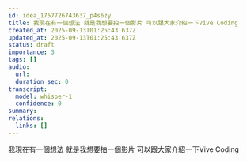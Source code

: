 ```yaml
---
id: idea_1757726743637_p4s6zy
title: 我現在有一個想法 就是我想要拍一個影片 可以跟大家介紹一下Vive Coding
created_at: 2025-09-13T01:25:43.637Z
updated_at: 2025-09-13T01:25:43.637Z
status: draft
importance: 3
tags: []
audio:
  url: 
  duration_sec: 0
transcript:
  model: whisper-1
  confidence: 0
summary: 
relations:
  links: []
---
```


我現在有一個想法 就是我想要拍一個影片 可以跟大家介紹一下Vive Coding